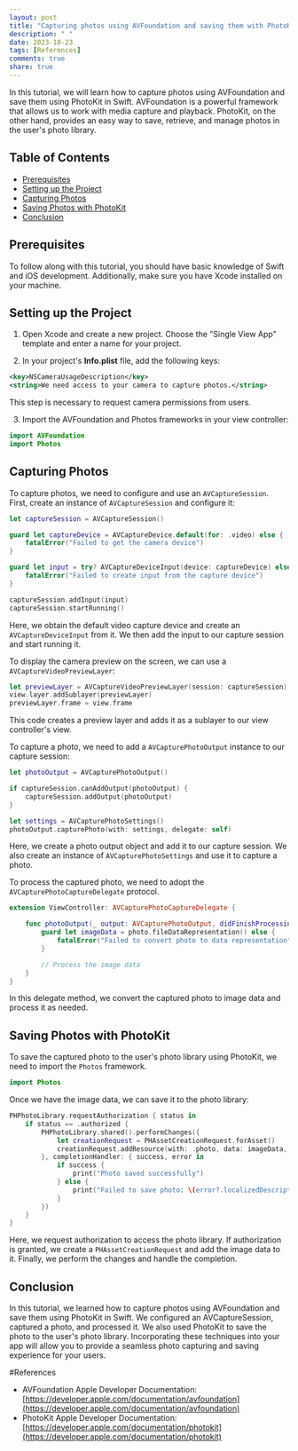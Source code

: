 ```yaml
---
layout: post
title: "Capturing photos using AVFoundation and saving them with PhotoKit in Swift"
description: " "
date: 2023-10-23
tags: [References]
comments: true
share: true
---
```


In this tutorial, we will learn how to capture photos using AVFoundation and save them using PhotoKit in Swift. AVFoundation is a powerful framework that allows us to work with media capture and playback. PhotoKit, on the other hand, provides an easy way to save, retrieve, and manage photos in the user's photo library.

## Table of Contents
- [Prerequisites](#prerequisites)
- [Setting up the Project](#setting-up-the-project)
- [Capturing Photos](#capturing-photos)
- [Saving Photos with PhotoKit](#saving-photos-with-photokit)
- [Conclusion](#conclusion)

## Prerequisites<a name="prerequisites"></a>

To follow along with this tutorial, you should have basic knowledge of Swift and iOS development. Additionally, make sure you have Xcode installed on your machine.

## Setting up the Project<a name="setting-up-the-project"></a>

1. Open Xcode and create a new project. Choose the "Single View App" template and enter a name for your project.

2. In your project's **Info.plist** file, add the following keys:

```xml
<key>NSCameraUsageDescription</key>
<string>We need access to your camera to capture photos.</string>
```

This step is necessary to request camera permissions from users.

3. Import the AVFoundation and Photos frameworks in your view controller:

```swift
import AVFoundation
import Photos
```

## Capturing Photos<a name="capturing-photos"></a>

To capture photos, we need to configure and use an `AVCaptureSession`. First, create an instance of `AVCaptureSession` and configure it:

```swift
let captureSession = AVCaptureSession()

guard let captureDevice = AVCaptureDevice.default(for: .video) else {
    fatalError("Failed to get the camera device")
}

guard let input = try? AVCaptureDeviceInput(device: captureDevice) else {
    fatalError("Failed to create input from the capture device")
}

captureSession.addInput(input)
captureSession.startRunning()
```

Here, we obtain the default video capture device and create an `AVCaptureDeviceInput` from it. We then add the input to our capture session and start running it.

To display the camera preview on the screen, we can use a `AVCaptureVideoPreviewLayer`:

```swift
let previewLayer = AVCaptureVideoPreviewLayer(session: captureSession)
view.layer.addSublayer(previewLayer)
previewLayer.frame = view.frame
```

This code creates a preview layer and adds it as a sublayer to our view controller's view.

To capture a photo, we need to add a `AVCapturePhotoOutput` instance to our capture session:

```swift
let photoOutput = AVCapturePhotoOutput()

if captureSession.canAddOutput(photoOutput) {
    captureSession.addOutput(photoOutput)
}

let settings = AVCapturePhotoSettings()
photoOutput.capturePhoto(with: settings, delegate: self)
```

Here, we create a photo output object and add it to our capture session. We also create an instance of `AVCapturePhotoSettings` and use it to capture a photo.

To process the captured photo, we need to adopt the `AVCapturePhotoCaptureDelegate` protocol.

```swift
extension ViewController: AVCapturePhotoCaptureDelegate {

    func photoOutput(_ output: AVCapturePhotoOutput, didFinishProcessingPhoto photo: AVCapturePhoto, error: Error?) {
        guard let imageData = photo.fileDataRepresentation() else {
            fatalError("Failed to convert photo to data representation")
        }

        // Process the image data
    }
}
```

In this delegate method, we convert the captured photo to image data and process it as needed.

## Saving Photos with PhotoKit<a name="saving-photos-with-photokit"></a>

To save the captured photo to the user's photo library using PhotoKit, we need to import the `Photos` framework.

```swift
import Photos
```

Once we have the image data, we can save it to the photo library:

```swift
PHPhotoLibrary.requestAuthorization { status in
    if status == .authorized {
        PHPhotoLibrary.shared().performChanges({
            let creationRequest = PHAssetCreationRequest.forAsset()
            creationRequest.addResource(with: .photo, data: imageData, options: nil)
        }, completionHandler: { success, error in
            if success {
                print("Photo saved successfully")
            } else {
                print("Failed to save photo: \(error?.localizedDescription ?? "Unknown error")")
            }
        })
    }
}
```

Here, we request authorization to access the photo library. If authorization is granted, we create a `PHAssetCreationRequest` and add the image data to it. Finally, we perform the changes and handle the completion.

## Conclusion<a name="conclusion"></a>

In this tutorial, we learned how to capture photos using AVFoundation and save them using PhotoKit in Swift. We configured an AVCaptureSession, captured a photo, and processed it. We also used PhotoKit to save the photo to the user's photo library. Incorporating these techniques into your app will allow you to provide a seamless photo capturing and saving experience for your users.

#References
- AVFoundation Apple Developer Documentation: [https://developer.apple.com/documentation/avfoundation](https://developer.apple.com/documentation/avfoundation)
- PhotoKit Apple Developer Documentation: [https://developer.apple.com/documentation/photokit](https://developer.apple.com/documentation/photokit)